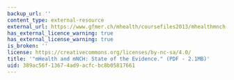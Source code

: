 ```yaml
---
backup_url: ''
content_type: external-resource
external_url: https://www.gfmer.ch/mhealth/coursefiles2013/mhealthmnch-evidence-final.pdf
has_external_licence_warning: true
has_external_license_warning: true
is_broken: ''
license: https://creativecommons.org/licenses/by-nc-sa/4.0/
title: '"mHealth and mNCH: State of the Evidence." (PDF - 2.1MB)'
uid: 389ac56f-1367-4ad9-acfc-bc8b05817661
---
```

